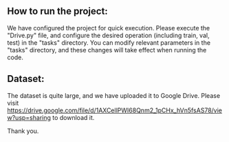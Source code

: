 ## How to run the project: 

We have configured the project for quick execution. Please execute the "Drive.py" file, and configure the desired operation (including train, val, test) in the "tasks" directory. You can modify relevant parameters in the "tasks" directory, and these changes will take effect when running the code.



## Dataset: 

The dataset is quite large, and we have uploaded it to Google Drive. Please visit https://drive.google.com/file/d/1AXCellPWI68Qnm2_1pCHx_hVn5fsAS78/view?usp=sharing to download it.



Thank you.